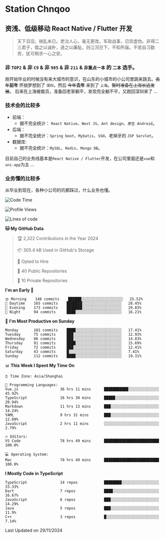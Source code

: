 # Station Chnqoo

## 资浅、低级移动 React Native / Flutter 开发

> 天下滔滔，祸乱未已。吏治人心，毫无更改。军政战事，日崇虚伪。非得二三君子，倡之以诚朴，道之以廉耻。则江河日下，不知所届。不若自习勤劳，犹可稍求一心之安。

### 非 `TOP2` & 非 `C9` & 非 `985` & 非 `211` & `非重点一本` 的 `二本` 选手。

刚开始毕业的时候没有来大城市的意识，在山东的小城市的小公司里跳来跳去。~~去年~~**前年** 怀揣梦想到了 `深圳`，然后 ~~今年~~**去年** 来到了 `上海`。~~暂时准备在上海长远发展~~。
后来在上海被裁员，准备回老家躺平，发现完全躺不平，又跑回深圳来了 ...

### 技术会的比较多

- 前端：
  - 据不完全统计： `React Native`、`Next JS`、`Ant design`、`原生 Android`。
- 后端：
  - 据不完全统计：`Spring boot`、`Mybatis`、`SSH`、老掉牙的 `JSP Servlet`。
- 数据库:
  - 据不完全统计：`MySQL`、`Redis`、`Mongo DB`。

目前自己的业务线基本是`React Native / Flutter`开发，在公司里面还是`vue`和`uni-app`为主 ...

### 业务懂的比较多

从毕业到现在，各种小公司的坑都踩过，什么业务也懂。

<!--START_SECTION:waka-->
![Code Time](http://img.shields.io/badge/Code%20Time-6%2C737%20hrs%2048%20mins-blue)

![Profile Views](http://img.shields.io/badge/Profile%20Views-2-blue)

![Lines of code](https://img.shields.io/badge/From%20Hello%20World%20I%27ve%20Written-467%20Thousand%20lines%20of%20code-blue)

**🐱 My GitHub Data** 

> 🏆 2,322 Contributions in the Year 2024
 > 
> 📦 305.4 kB Used in GitHub's Storage 
 > 
> 💼 Opted to Hire
 > 
> 📜 40 Public Repositories 
 > 
> 🔑 10 Private Repositories  
 > 
**I'm an Early 🐤** 

```text
🌞 Morning    148 commits    ██████░░░░░░░░░░░░░░░░░░░   25.52% 
🌆 Daytime    165 commits    ███████░░░░░░░░░░░░░░░░░░   28.45% 
🌃 Evening    173 commits    ███████░░░░░░░░░░░░░░░░░░   29.83% 
🌙 Night      94 commits     ████░░░░░░░░░░░░░░░░░░░░░   16.21%

```
📅 **I'm Most Productive on Sunday** 

```text
Monday       101 commits    ████░░░░░░░░░░░░░░░░░░░░░   17.41% 
Tuesday      75 commits     ███░░░░░░░░░░░░░░░░░░░░░░   12.93% 
Wednesday    86 commits     ███░░░░░░░░░░░░░░░░░░░░░░   14.83% 
Thursday     91 commits     ████░░░░░░░░░░░░░░░░░░░░░   15.69% 
Friday       72 commits     ███░░░░░░░░░░░░░░░░░░░░░░   12.41% 
Saturday     43 commits     █░░░░░░░░░░░░░░░░░░░░░░░░   7.41% 
Sunday       112 commits    ████░░░░░░░░░░░░░░░░░░░░░   19.31%

```


📊 **This Week I Spent My Time On** 

```text
⌚︎ Time Zone: Asia/Shanghai

💬 Programming Languages: 
Vue.js                   36 hrs 11 mins      ███████████░░░░░░░░░░░░░░   45.92% 
TypeScript               16 hrs 30 mins      █████░░░░░░░░░░░░░░░░░░░░   20.94% 
Markdown                 11 hrs 13 mins      ███░░░░░░░░░░░░░░░░░░░░░░   14.24% 
YAML                     9 hrs 31 mins       ███░░░░░░░░░░░░░░░░░░░░░░   12.09% 
JavaScript               2 hrs 11 mins       ░░░░░░░░░░░░░░░░░░░░░░░░░   2.79%

🔥 Editors: 
VS Code                  78 hrs 49 mins      █████████████████████████   100.0%

💻 Operating System: 
Mac                      78 hrs 49 mins      █████████████████████████   100.0%

```

**I Mostly Code in TypeScript** 

```text
TypeScript               14 repos            ████████░░░░░░░░░░░░░░░░░   33.33% 
Dart                     7 repos             ████░░░░░░░░░░░░░░░░░░░░░   16.67% 
JavaScript               6 repos             ███░░░░░░░░░░░░░░░░░░░░░░   14.29% 
Java                     5 repos             ███░░░░░░░░░░░░░░░░░░░░░░   11.9% 
C++                      3 repos             █░░░░░░░░░░░░░░░░░░░░░░░░   7.14%

```



 Last Updated on 29/11/2024
<!--END_SECTION:waka-->

<!---
ChenqiaoStation/ChenqiaoStation is a ✨ special ✨ repository because its `README.md` (this file) appears on your GitHub profile.
You can click the Preview link to take a look at your changes.
--->
